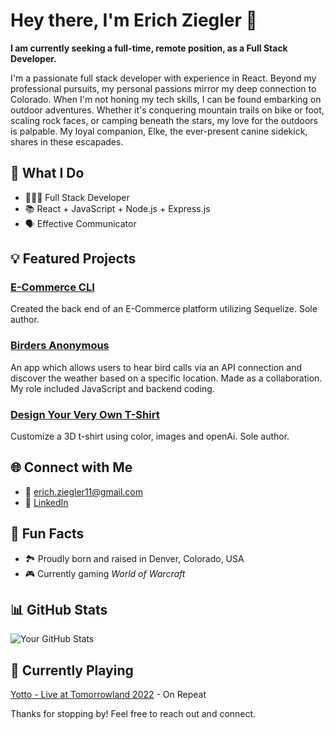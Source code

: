 # Hey there, I'm Erich Ziegler 👋

**I am currently seeking a full-time, remote position, as a Full Stack Developer.**

I'm a passionate full stack developer with experience in React. Beyond my professional pursuits, my personal passions mirror my deep connection to Colorado. When I'm not honing my tech skills, I can be found embarking on outdoor adventures. Whether it's conquering mountain trails on bike or foot, scaling rock faces, or camping beneath the stars, my love for the outdoors is palpable. My loyal companion, Elke, the ever-present canine sidekick, shares in these escapades.

## 🌟 What I Do

- 🧑🏻‍💻 Full Stack Developer
- 📚 React + JavaScript + Node.js + Express.js
- 🗣️ Effective Communicator

## 💡 Featured Projects

### [E-Commerce CLI](https://github.com/eziegler11/back-end-ecommerce-CL-app)
Created the back end of an E-Commerce platform utilizing Sequelize. Sole author.

### [Birders Anonymous](https://github.com/eziegler11/birders-anonymous)
An app which allows users to hear bird calls via an API connection and discover the weather based on a specific location. Made as a collaboration. My role included JavaScript and backend coding.

### [Design Your Very Own T-Shirt](https://github.com/eziegler11/shirt-designer)
Customize a 3D t-shirt using color, images and openAi. Sole author.

## 🌐 Connect with Me

- 📧 [erich.ziegler11@gmail.com](mailto:erich.ziegler11@gmail.com)
- 💼 [LinkedIn](https://www.linkedin.com/in/erichziegler/)

## 🌱 Fun Facts

- 🏞️ Proudly born and raised in Denver, Colorado, USA
- 🎮 Currently gaming *World of Warcraft*

## 📊 GitHub Stats

![Your GitHub Stats](https://github-readme-stats.vercel.app/api?username=eziegler11&show_icons=true)

## 🎵 Currently Playing

[Yotto - Live at Tomorrowland 2022](https://youtu.be/q7MbD2Hy8JI) - On Repeat

Thanks for stopping by! Feel free to reach out and connect.
